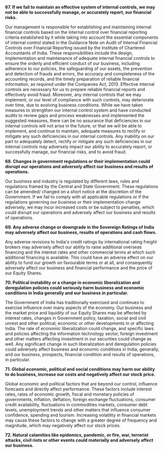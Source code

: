 **67. If we fail to maintain an effective system of internal controls, we may not be able to successfully manage, or accurately report, our financial risks.**

Our management is responsible for establishing and maintaining internal financial controls based on the internal control over financial reporting criteria established by it while taking into account the essential components of internal control stated in the Guidance Note on Audit of Internal Financial Controls over Financial Reporting issued by the Institute of Chartered Accountants of India. These responsibilities include the design, implementation and maintenance of adequate internal financial controls to ensure the orderly and efficient conduct of our business, including adherence to our policies, the safeguarding of our assets, the prevention and detection of frauds and errors, the accuracy and completeness of the accounting records, and the timely preparation of reliable financial information, as required under the Companies Act, 2013. Effective internal controls are necessary for us to prepare reliable financial reports and effectively avoid fraud. Moreover, any internal controls that we may implement, or our level of compliance with such controls, may deteriorate over time, due to evolving business conditions. While we have taken measures to strengthen our internal control system and have conducted audits to review gaps and process weaknesses and implemented the suggested measures, there can be no assurance that deficiencies in our internal controls will not arise in the future, or that we will be able to implement, and continue to maintain, adequate measures to rectify or mitigate any such deficiencies in our internal controls. Any inability on our part to adequately detect, rectify or mitigate any such deficiencies in our internal controls may adversely impact our ability to accurately report, or successfully manage, our financial risks, and to avoid fraud.

**68. Changes in government regulations or their implementation could disrupt our operations and adversely affect our business and results of operations.**

Our business and industry is regulated by different laws, rules and regulations framed by the Central and State Government. These regulations can be amended/ changed on a short notice at the discretion of the Government. If we fail to comply with all applicable regulations or if the regulations governing our business or their implementation change adversely, we may incur increased costs or be subject to penalties, which could disrupt our operations and adversely affect our business and results of operations.

**69. Any adverse change or downgrade in the Sovereign Ratings of India may adversely affect our business, results of operations and cash flows.**

Any adverse revisions to India's credit ratings by international rating freight brokers may adversely affect our ability to raise additional overseas financing and the interest rates and other commercial terms at which such additional financing is available. This could have an adverse effect on our ability to fund our growth on favourable terms or at all, and consequently adversely affect our business and financial performance and the price of our Equity Shares.

**70. Political instability or a change in economic liberalization and deregulation policies could seriously harm business and economic conditions in India generally and our business in particular.**

The Government of India has traditionally exercised and continues to exercise influence over many aspects of the economy. Our business and the market price and liquidity of our Equity Shares may be affected by interest rates, changes in Government policy, taxation, social and civil unrest and other political, economic or other developments in or affecting India. The rate of economic liberalization could change, and specific laws and policies affecting the information technology sector, foreign investment and other matters affecting investment in our securities could change as well. Any significant change in such liberalization and deregulation policies could adversely affect business and economic conditions in India, generally, and our business, prospects, financial condition and results of operations, in particular.

**71. Global economic, political and social conditions may harm our ability to do business, increase our costs and negatively affect our stock price.**

Global economic and political factors that are beyond our control, influence forecasts and directly affect performance. These factors include interest rates, rates of economic growth, fiscal and monetary policies of governments, inflation, deflation, foreign exchange fluctuations, consumer credit availability, fluctuations in commodities markets, consumer debt levels, unemployment trends and other matters that influence consumer confidence, spending and tourism. Increasing volatility in financial markets may cause these factors to change with a greater degree of frequency and magnitude, which may negatively affect our stock prices.

**72. Natural calamities like epidemics, pandemic, or fire, war, terrorist attacks, civil riots or other events could materially and adversely affect our business.**